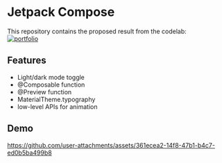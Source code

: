 
# Jetpack Compose

This repository contains the proposed result from the codelab:
<br>
[![portfolio](https://img.shields.io/badge/link%20%20-8A2BE2)](https://developer.android.com/codelabs/jetpack-compose-basics?continue=https%3A%2F%2Fdeveloper.android.com%2Fcourses%2Fpathways%2Fjetpack-compose-for-android-developers-1%23codelab-https%3A%2F%2Fdeveloper.android.com%2Fcodelabs%2Fjetpack-compose-basics#13)
 


## Features

- Light/dark mode toggle
- @Composable function
- @Preview function
- MaterialTheme.typography
-  low-level APIs for animation


## Demo


https://github.com/user-attachments/assets/361ecea2-14f8-47b1-b4c7-ed0b5ba499b8





